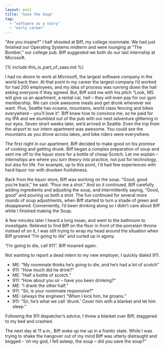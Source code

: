 ```yaml
---
layout: post
title: "Save the Soup"
tag:
  - "software as a story"
  - "early career"
---
```


"Are you insane?" I half shouted at Biff, my college roommate. We had just finished our Operating Systems midterm and were lounging at “The Bomber,” our college pub. Biff suggested we both do our last internship at Microsoft.

{% include this_is_part_of_saas.md %}

I had no desire to work at Microsoft, the largest software company in the world back then. At that point in my career the largest company I’d worked for had 200 employees, and my idea of process was running down the hall asking everyone if they agreed. But, Biff sold me with his pitch “Look, MS will give us an apartment, a rental car, hell – they will even pay for our gym membership. We can cook awesome meals and get drunk whenever we want. Plus, Seattle has oceans, mountains, world class fencing and bikes everywhere – you’ll love it”. Biff knew how to convince me, so he paid for my IPA and we stumbled out of the pub with our next adventure glittering in our eyes. Seven short weeks later, we’d arrived in Seattle. Even the trip from the airport to our intern apartment was awesome. You could see the mountains as you drove across lakes, and bike riders were everywhere.

The first night in our apartment, Biff decided to make good on his promise of cooking and getting drunk. Biff began a complex preparation of soup and sent me off to the liquor store for a bottle of cheap Scotch. Let me explain – internships are where you turn theory into practice, not just for technology, but also for life. For example, up to this point, I'd had few experiences with hard liquor nor with drunken foolishness.

Back from the liquor store, Biff was working on the soup. “Good, good you’re back," he said. “Pour me a shot.” And so it continued, Biff carefully adding ingredients and adjusting the soup, and intermittently saying, “Good, good” and pouring us both a shot. The fun continued for several more rounds of soup adjustments, when Biff started to turn a shade of green and disappeared. Conveniently, I’d been drinking along so I didn’t care about Biff while I finished making the Soup.

A few minutes later I heard a long moan, and went to the bathroom to investigate. Relieved to find Biff on the floor in front of the porcelain throne instead of on it, I was still trying to wrap my head around the situation when Biff groaned “I’m going to die” and curled up in agony.

“I’m going to die, call 911”. Biff moaned again.

Not wanting to report a dead intern to my new employer, I quickly dialed 911.

- ME: “My roommate thinks he’s going to die, and he’s had a lot of scotch”
- 911: “How much did he drink?”
- ME: “Half a bottle of scotch.”
- 911: “How about you sir – have you been drinking?”
- ME: “I drank the other half.”
- 911: “Sir, is your roommate responsive?”
- ME: (always the engineer) “When I kick him, he groans.”
- 911: “Sir, he’s what we call ‘drunk.’ Cover him with a blanket and let him sleep.”

Following the 911 dispatcher’s advice, I threw a blanket over Biff, staggered to my bed and crashed.

The next day at 11 a.m., Biff woke up me up in a frantic state. While I was trying to shake the hangover out of my mind Biff was utterly distraught and begged - ‘oh my god, I fell asleep, the soup – did you save the soup?”
